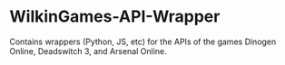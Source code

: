 # WilkinGames-API-Wrapper
Contains wrappers (Python, JS, etc) for the APIs of the games Dinogen Online, Deadswitch 3, and Arsenal Online.
